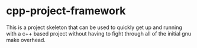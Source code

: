cpp-project-framework
=====================

This is a project skeleton that can be used to quickly get up and running with a c++ based project without having to fight through all of the initial gnu make overhead.